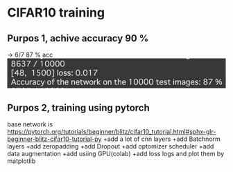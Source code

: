 # CIFAR10 training

## Purpos 1, achive accuracy 90 %
-> 6/7 87 % acc
![87%](https://github.com/daikiclimate/CIFAR10/blob/master/CIFAR10/87%25.png)

## Purpos 2, training using pytorch
base network is https://pytorch.org/tutorials/beginner/blitz/cifar10_tutorial.html#sphx-glr-beginner-blitz-cifar10-tutorial-py
+add a lot of cnn layers
+add Batchnorm layers
+add zeropadding
+add Dropout
+add optomizer scheduler
+add data augmentation
+add usiing GPU(colab)
+add loss logs and plot them by matplotlib
